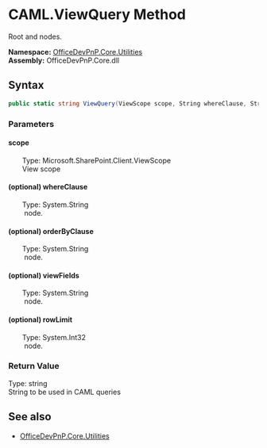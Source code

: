 # CAML.ViewQuery Method  
Root <View> and <Query> nodes.  

**Namespace:** [OfficeDevPnP.Core.Utilities](OfficeDevPnP.Core.Utilities.md)  
**Assembly:** OfficeDevPnP.Core.dll  
## Syntax
```C#
public static string ViewQuery(ViewScope scope, String whereClause, String orderByClause, String viewFields, Int32 rowLimit)
```
### Parameters
#### scope  
&emsp;&emsp;Type: Microsoft.SharePoint.Client.ViewScope  
&emsp;&emsp;View scope  

#### (optional) whereClause  
&emsp;&emsp;Type: System.String  
&emsp;&emsp;<Where> node.  

#### (optional) orderByClause  
&emsp;&emsp;Type: System.String  
&emsp;&emsp;<OrderBy> node.  

#### (optional) viewFields  
&emsp;&emsp;Type: System.String  
&emsp;&emsp;<ViewFields> node.  

#### (optional) rowLimit  
&emsp;&emsp;Type: System.Int32  
&emsp;&emsp;<RowLimit> node.  

### Return Value
Type: string  
String to be used in CAML queries

## See also
- [OfficeDevPnP.Core.Utilities](OfficeDevPnP.Core.Utilities.md)
